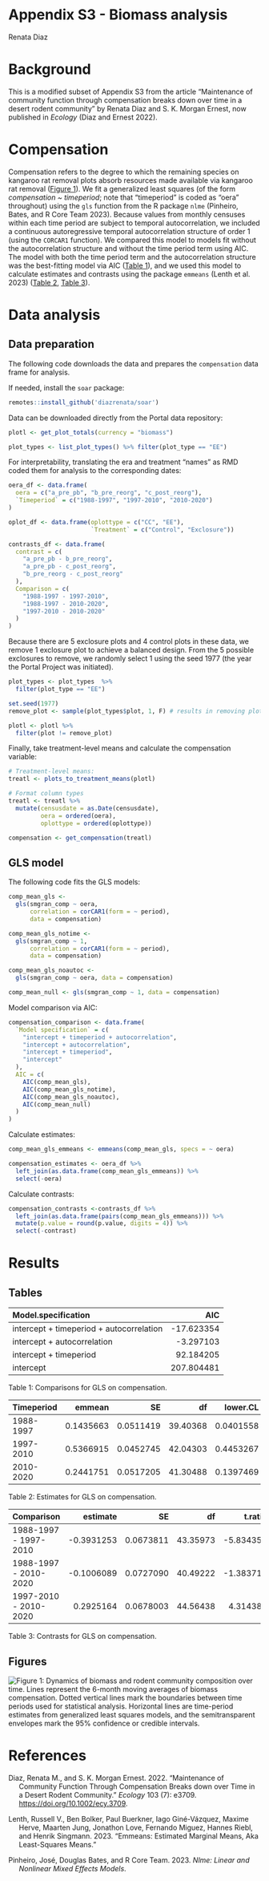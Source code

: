 # Appendix S3 - Biomass analysis
Renata Diaz

# Background

This is a modified subset of Appendix S3 from the article “Maintenance
of community function through compensation breaks down over time in a
desert rodent community” by Renata Diaz and S. K. Morgan Ernest, now
published in *Ecology* (Diaz and Ernest 2022).

# Compensation

Compensation refers to the degree to which the remaining species on
kangaroo rat removal plots absorb resources made available via kangaroo
rat removal ([Figure 1](#fig-plot)). We fit a generalized least squares
(of the form *compensation ~ timeperiod*; note that “timeperiod” is
coded as “oera” throughout) using the `gls` function from the R package
`nlme` (Pinheiro, Bates, and R Core Team 2023). Because values from
monthly censuses within each time period are subject to temporal
autocorrelation, we included a continuous autoregressive temporal
autocorrelation structure of order 1 (using the `CORCAR1` function). We
compared this model to models fit without the autocorrelation structure
and without the time period term using AIC. The model with both the time
period term and the autocorrelation structure was the best-fitting model
via AIC ([Table 1](#tbl-comp)), and we used this model to calculate
estimates and contrasts using the package `emmeans` (Lenth et al. 2023)
([Table 2](#tbl-ests), [Table 3](#tbl-contrasts)).

# Data analysis

## Data preparation

The following code downloads the data and prepares the `compensation`
data frame for analysis.

If needed, install the `soar` package:

``` r
remotes::install_github('diazrenata/soar')
```

Data can be downloaded directly from the Portal data repository:

``` r
plotl <- get_plot_totals(currency = "biomass")

plot_types <- list_plot_types() %>% filter(plot_type == "EE")
```

For interpretability, translating the era and treatment “names” as RMD
coded them for analysis to the corresponding dates:

``` r
oera_df <- data.frame(
  oera = c("a_pre_pb", "b_pre_reorg", "c_post_reorg"),
  `Timeperiod` = c("1988-1997", "1997-2010", "2010-2020")
)

oplot_df <- data.frame(oplottype = c("CC", "EE"),
                       `Treatment` = c("Control", "Exclosure"))

contrasts_df <- data.frame(
  contrast = c(
    "a_pre_pb - b_pre_reorg",
    "a_pre_pb - c_post_reorg",
    "b_pre_reorg - c_post_reorg"
  ),
  Comparison = c(
    "1988-1997 - 1997-2010",
    "1988-1997 - 2010-2020",
    "1997-2010 - 2010-2020"
  )
)
```

Because there are 5 exclosure plots and 4 control plots in these data,
we remove 1 exclosure plot to achieve a balanced design. From the 5
possible exclosures to remove, we randomly select 1 using the seed 1977
(the year the Portal Project was initiated).

``` r
plot_types <- plot_types  %>% 
  filter(plot_type == "EE")

set.seed(1977) 
remove_plot <- sample(plot_types$plot, 1, F) # results in removing plot 19

plotl <- plotl %>%
  filter(plot != remove_plot)
```

Finally, take treatment-level means and calculate the compensation
variable:

``` r
# Treatment-level means:
treatl <- plots_to_treatment_means(plotl) 

# Format column types
treatl <- treatl %>%
  mutate(censusdate = as.Date(censusdate),
         oera = ordered(oera),
         oplottype = ordered(oplottype))

compensation <- get_compensation(treatl)
```

## GLS model

The following code fits the GLS models:

``` r
comp_mean_gls <-
  gls(smgran_comp ~ oera,
      correlation = corCAR1(form = ~ period),
      data = compensation)

comp_mean_gls_notime <-
  gls(smgran_comp ~ 1,
      correlation = corCAR1(form = ~ period),
      data = compensation)

comp_mean_gls_noautoc <-
  gls(smgran_comp ~ oera, data = compensation)

comp_mean_null <- gls(smgran_comp ~ 1, data = compensation)
```

Model comparison via AIC:

``` r
compensation_comparison <- data.frame(
  `Model specification` = c(
    "intercept + timeperiod + autocorrelation",
    "intercept + autocorrelation",
    "intercept + timeperiod",
    "intercept"
  ),
  AIC = c(
    AIC(comp_mean_gls),
    AIC(comp_mean_gls_notime),
    AIC(comp_mean_gls_noautoc),
    AIC(comp_mean_null)
  )
)
```

Calculate estimates:

``` r
comp_mean_gls_emmeans <- emmeans(comp_mean_gls, specs = ~ oera)

compensation_estimates <- oera_df %>%
  left_join(as.data.frame(comp_mean_gls_emmeans)) %>%
  select(-oera)
```

Calculate contrasts:

``` r
compensation_contrasts <-contrasts_df %>%
  left_join(as.data.frame(pairs(comp_mean_gls_emmeans))) %>%
  mutate(p.value = round(p.value, digits = 4)) %>%
  select(-contrast)
```

# Results

## Tables

<div id="tbl-comp">

| Model.specification                      |        AIC |
|:-----------------------------------------|-----------:|
| intercept + timeperiod + autocorrelation | -17.623354 |
| intercept + autocorrelation              |  -3.297103 |
| intercept + timeperiod                   |  92.184205 |
| intercept                                | 207.804481 |

Table 1: Comparisons for GLS on compensation.

</div>

<div id="tbl-ests">

| Timeperiod |    emmean |        SE |       df |  lower.CL |  upper.CL |
|:-----------|----------:|----------:|---------:|----------:|----------:|
| 1988-1997  | 0.1435663 | 0.0511419 | 39.40368 | 0.0401558 | 0.2469767 |
| 1997-2010  | 0.5366915 | 0.0452745 | 42.04303 | 0.4453267 | 0.6280564 |
| 2010-2020  | 0.2441751 | 0.0517205 | 41.30488 | 0.1397469 | 0.3486034 |

Table 2: Estimates for GLS on compensation.

</div>

<div id="tbl-contrasts">

| Comparison            |   estimate |        SE |       df |   t.ratio | p.value |
|:----------------------|-----------:|----------:|---------:|----------:|--------:|
| 1988-1997 - 1997-2010 | -0.3931253 | 0.0673811 | 43.35973 | -5.834358 |  0.0000 |
| 1988-1997 - 2010-2020 | -0.1006089 | 0.0727090 | 40.49222 | -1.383719 |  0.3588 |
| 1997-2010 - 2010-2020 |  0.2925164 | 0.0678003 | 44.56438 |  4.314383 |  0.0003 |

Table 3: Contrasts for GLS on compensation.

</div>



## Figures

<img src="s3_biomass_as_quarto_files/figure-commonmark/fig-plot-1.png"
id="fig-plot"
alt="Figure 1: Dynamics of biomass and rodent community composition over time. Lines represent the 6-month moving averages of biomass compensation. Dotted vertical lines mark the boundaries between time periods used for statistical analysis. Horizontal lines are time-period estimates from generalized least squares models, and the semitransparent envelopes mark the 95% confidence or credible intervals." />



# References

<div id="refs" class="references csl-bib-body hanging-indent">

<div id="ref-diaz2022" class="csl-entry">

Diaz, Renata M., and S. K. Morgan Ernest. 2022. “Maintenance of
Community Function Through Compensation Breaks down over Time in a
Desert Rodent Community.” *Ecology* 103 (7): e3709.
<https://doi.org/10.1002/ecy.3709>.

</div>

<div id="ref-lenth2023" class="csl-entry">

Lenth, Russell V., Ben Bolker, Paul Buerkner, Iago Giné-Vázquez, Maxime
Herve, Maarten Jung, Jonathon Love, Fernando Miguez, Hannes Riebl, and
Henrik Singmann. 2023. “Emmeans: Estimated Marginal Means, Aka
Least-Squares Means.”

</div>

<div id="ref-pinheiro2023" class="csl-entry">

Pinheiro, José, Douglas Bates, and R Core Team. 2023. *Nlme: Linear and
Nonlinear Mixed Effects Models*.

</div>

</div>
